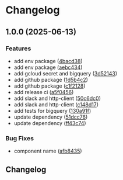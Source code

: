# Changelog

## 1.0.0 (2025-06-13)


### Features

* add env package ([4bacd38](https://github.com/pal-paul/go-libraries/commit/4bacd3896dd611d8dc3f20e24e82c9924773ed3a))
* add env package ([aebc434](https://github.com/pal-paul/go-libraries/commit/aebc434e5f6d3c5949584c32712d05e9f5f278d6))
* add gcloud secret and bigquery ([3d52143](https://github.com/pal-paul/go-libraries/commit/3d52143de8ad6b7467a97cc5f69208b52e315556))
* add github package ([1d5b4c2](https://github.com/pal-paul/go-libraries/commit/1d5b4c2418c6ececfad053adb2a56068da17254b))
* add github package ([c1f2128](https://github.com/pal-paul/go-libraries/commit/c1f21287a823e5d780993a803954d354a10aa6ae))
* add release ci ([a5f0456](https://github.com/pal-paul/go-libraries/commit/a5f0456a4a7702bceb6690cb30c9b3c536b36ea3))
* add slack and http-client ([50c6dc0](https://github.com/pal-paul/go-libraries/commit/50c6dc0960b73aab6b77b5d56d3a7f0644143165))
* add slack and http-client ([c148d17](https://github.com/pal-paul/go-libraries/commit/c148d17f99a7489bed8ceca8d4dce0ff5f63b088))
* add tests for bigquery ([130a91f](https://github.com/pal-paul/go-libraries/commit/130a91fd5a24091b8254d3302700440bb8859321))
* update dependency ([51dcc76](https://github.com/pal-paul/go-libraries/commit/51dcc76e97327e64686d6604b5bccf8c785ce3da))
* update dependency ([ff43c74](https://github.com/pal-paul/go-libraries/commit/ff43c74553b9648dd9e2c1a6b6547be2dcab91dc))


### Bug Fixes

* component name ([afb8435](https://github.com/pal-paul/go-libraries/commit/afb8435e9cb173b456161f0a00bc5e2ac24f6af1))

## Changelog

